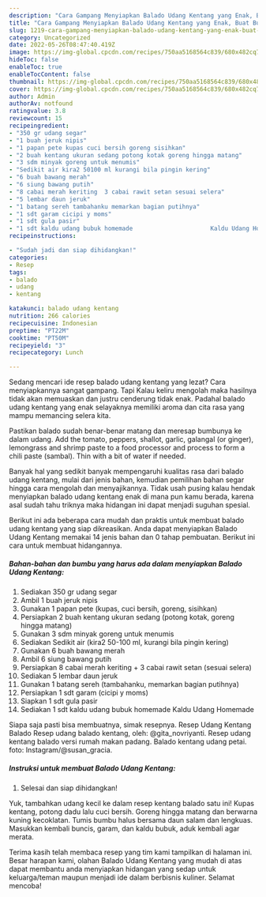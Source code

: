 ```yaml
---
description: "Cara Gampang Menyiapkan Balado Udang Kentang yang Enak, Buat Buka Puasa Enak"
title: "Cara Gampang Menyiapkan Balado Udang Kentang yang Enak, Buat Buka Puasa Enak"
slug: 1219-cara-gampang-menyiapkan-balado-udang-kentang-yang-enak-buat-buka-puasa-enak
category: Uncategorized
date: 2022-05-26T08:47:40.419Z
image: https://img-global.cpcdn.com/recipes/750aa5168564c839/680x482cq70/balado-udang-kentang-foto-resep-utama.jpg
hideToc: false
enableToc: true
enableTocContent: false
thumbnail: https://img-global.cpcdn.com/recipes/750aa5168564c839/680x482cq70/balado-udang-kentang-foto-resep-utama.jpg
cover: https://img-global.cpcdn.com/recipes/750aa5168564c839/680x482cq70/balado-udang-kentang-foto-resep-utama.jpg
author: Admin
authorAv: notfound
ratingvalue: 3.8
reviewcount: 15
recipeingredient:
- "350 gr udang segar"
- "1 buah jeruk nipis"
- "1 papan pete kupas cuci bersih goreng sisihkan"
- "2 buah kentang ukuran sedang potong kotak goreng hingga matang"
- "3 sdm minyak goreng untuk menumis"
- "Sedikit air kira2 50100 ml kurangi bila pingin kering"
- "6 buah bawang merah"
- "6 siung bawang putih"
- "8 cabai merah keriting  3 cabai rawit setan sesuai selera"
- "5 lembar daun jeruk"
- "1 batang sereh tambahanku memarkan bagian putihnya"
- "1 sdt garam cicipi y moms"
- "1 sdt gula pasir"
- "1 sdt kaldu udang bubuk homemade                      Kaldu Udang Homemade"
recipeinstructions:

- "Sudah jadi dan siap dihidangkan!"
categories:
- Resep
tags:
- balado
- udang
- kentang

katakunci: balado udang kentang 
nutrition: 266 calories
recipecuisine: Indonesian
preptime: "PT22M"
cooktime: "PT50M"
recipeyield: "3"
recipecategory: Lunch

---
```



Sedang mencari ide resep balado udang kentang yang lezat? Cara menyiapkannya sangat gampang. Tapi Kalau keliru mengolah maka hasilnya tidak akan memuaskan dan justru cenderung tidak enak. Padahal balado udang kentang yang enak selayaknya memiliki aroma dan cita rasa yang mampu memancing selera kita.


Pastikan balado sudah benar-benar matang dan meresap bumbunya ke dalam udang. Add the tomato, peppers, shallot, garlic, galangal (or ginger), lemongrass and shrimp paste to a food processor and process to form a chili paste (sambal). Thin with a bit of water if needed.

Banyak hal yang sedikit banyak mempengaruhi kualitas rasa dari balado udang kentang, mulai dari jenis bahan, kemudian pemilihan bahan segar hingga cara mengolah dan menyajikannya. Tidak usah pusing kalau hendak menyiapkan balado udang kentang enak di mana pun kamu berada, karena asal sudah tahu triknya maka hidangan ini dapat menjadi suguhan spesial.


Berikut ini ada beberapa cara mudah dan praktis untuk membuat balado udang kentang yang siap dikreasikan. Anda dapat menyiapkan Balado Udang Kentang memakai 14 jenis bahan dan 0 tahap pembuatan. Berikut ini cara untuk membuat hidangannya.

<!--inarticleads1-->

##### Bahan-bahan dan bumbu yang harus ada dalam menyiapkan Balado Udang Kentang:

1. Sediakan 350 gr udang segar
1. Ambil 1 buah jeruk nipis
1. Gunakan 1 papan pete (kupas, cuci bersih, goreng, sisihkan)
1. Persiapkan 2 buah kentang ukuran sedang (potong kotak, goreng hingga matang)
1. Gunakan 3 sdm minyak goreng untuk menumis
1. Sediakan Sedikit air (kira2 50-100 ml, kurangi bila pingin kering)
1. Gunakan 6 buah bawang merah
1. Ambil 6 siung bawang putih
1. Persiapkan 8 cabai merah keriting + 3 cabai rawit setan (sesuai selera)
1. Sediakan 5 lembar daun jeruk
1. Gunakan 1 batang sereh (tambahanku, memarkan bagian putihnya)
1. Persiapkan 1 sdt garam (cicipi y moms)
1. Siapkan 1 sdt gula pasir
1. Sediakan 1 sdt kaldu udang bubuk homemade                      Kaldu Udang Homemade


Siapa saja pasti bisa membuatnya, simak resepnya. Resep Udang Kentang Balado Resep udang balado kentang, oleh: @gita_novriyanti. Resep udang kentang balado versi rumah makan padang. Balado kentang udang petai. foto: Instagram/@susan_gracia. 

<!--inarticleads2-->

##### Instruksi untuk membuat Balado Udang Kentang:


1. Selesai dan siap dihidangkan!

Yuk, tambahkan udang kecil ke dalam resep kentang balado satu ini! Kupas kentang, potong dadu lalu cuci bersih. Goreng hingga matang dan berwarna kuning kecoklatan. Tumis bumbu halus bersama daun salam dan lengkuas. Masukkan kembali buncis, garam, dan kaldu bubuk, aduk kembali agar merata. 

Terima kasih telah membaca resep yang tim kami tampilkan di halaman ini. Besar harapan kami, olahan Balado Udang Kentang yang mudah di atas dapat membantu anda menyiapkan hidangan yang sedap untuk keluarga/teman maupun menjadi ide dalam berbisnis kuliner. Selamat mencoba!
